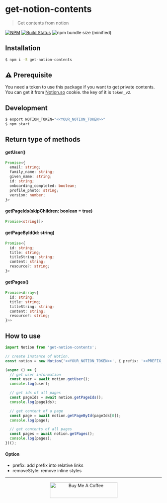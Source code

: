 # get-notion-contents
> Get contents from notion

[![NPM](https://img.shields.io/npm/v/get-notion-contents.svg?style=flat)](https://npmjs.org/package/get-notion-contents)
[![Build Status](https://travis-ci.org/wonism/get-notion-contents.svg?branch=master)](https://travis-ci.org/wonism/get-notion-contents)
![npm bundle size (minified)](https://img.shields.io/bundlephobia/min/get-notion-contents.svg)

## Installation
```sh
$ npm i -S get-notion-contents
```

## ⚠️ Prerequisite
You need a token to use this package if you want to get private contents.
You can get it from [Notion.so](https://www.notion.so/) cookie. the key of it is `token_v2`.

## Development
```sh
$ export NOTION_TOKEN="<<YOUR_NOTION_TOKEN>>"
$ npm start
```

## Return type of methods

#### getUser()
```ts
Promise<{
  email: string;
  family_name: string;
  given_name: string;
  id: string;
  onboarding_completed: boolean;
  profile_photo: string;
  version: number;
}>
```

#### getPageIds(skipChildren: boolean = true)
```ts
Promise<string[]>
```

#### getPageById(id: string)
```ts
Promise<{
  id: string;
  title: string;
  titleString: string;
  content: string;
  resource?: string;
}>
```

#### getPages()
```ts
Promise<Array<{
  id: string;
  title: string;
  titleString: string;
  content: string;
  resource?: string;
}>>
```

## How to use
```ts
import Notion from 'get-notion-contents';

// create instance of Notion.
const notion = new Notion('<<YOUR_NOTION_TOKEN>>', { prefix: '<<PREFIX_OF_LINK>>', removeStyle: false });

(async () => {
  // get user information
  const user = await notion.getUser();
  console.log(user);

  // get ids of all pages
  const pageIds = await notion.getPageIds();
  console.log(pageIds);

  // get content of a page
  const page = await notion.getPageById(pageIds[0]);
  console.log(page);

  // get contents of all pages
  const pages = await notion.getPages();
  console.log(pages);
})();
```

#### Option
- prefix: add prefix into relative links
- removeStyle: remove inline styles

---

<p align="center">
  <a href="https://www.buymeacoffee.com/dQ3sAxl" target="_blank">
    <img src="https://cdn.buymeacoffee.com/buttons/default-orange.png" alt="Buy Me A Coffee" width="217" height="51" />
  </a>
</p>

